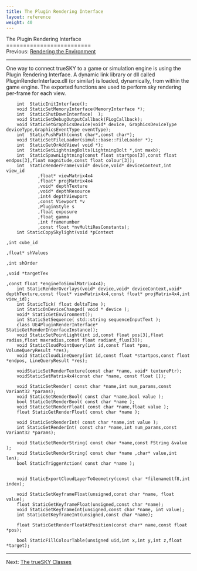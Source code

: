 ```yaml
---
title: The Plugin Rendering Interface
layout: reference
weight: 40
---
```

The Plugin Rendering Interface<br>=========================<br>Previous: <a href="rendering">Rendering the Environment</a>
<hr size="1">

One way to connect trueSKY to a game or simulation engine is using the Plugin Rendering Interface.
A dynamic link library or dll called PluginRenderInterface.dll (or similar) is loaded, dynamically, from within the game engine.
The exported functions are used to perform sky rendering per-frame for each view.

        int  StaticInitInterface();
        void StaticSetMemoryInterface(MemoryInterface *);
        int  StaticShutDownInterface(  );
        void StaticSetDebugOutputCallback(FLogCallback);
        void StaticSetGraphicsDevice(void* device, GraphicsDeviceType deviceType,GraphicsEventType eventType);
        int  StaticPushPath(const char*,const char*);
        void StaticSetFileLoader(simul::base::FileLoader *);
        int  StaticGetOrAddView( void *);
        int  StaticGetLightningBolts(LightningBolt *,int maxb);
        int  StaticSpawnLightning(const float startpos[3],const float endpos[3],float magnitude,const float colour[3]);
        int  StaticRenderFrame(void* device,void* deviceContext,int view_id
                ,float* viewMatrix4x4
                ,float* projMatrix4x4
                ,void* depthTexture
                ,void* depthResource
                ,int4 depthViewport
                ,const Viewport *v
                ,PluginStyle s
                ,float exposure
                ,float gamma
                ,int framenumber
                ,const float *nvMultiResConstants);
        int StaticCopySkylight(void *pContext
                                                                                                ,int cube_id
                                                                                                ,float* shValues
                                                                                                ,int shOrder
                                                                                                ,void *targetTex
                                                                                                ,const float *engineToSimulMatrix4x4);
        int StaticRenderOverlays(void* device,void* deviceContext,void* depthTexture,const float* viewMatrix4x4,const float* projMatrix4x4,int view_id);
        int StaticTick( float deltaTime );
        int StaticOnDeviceChanged( void * device );
        void* StaticGetEnvironment();
        int StaticSetSequence( std::string sequenceInputText );
        class UE4PluginRenderInterface* StaticGetRenderInterfaceInstance();
        void StaticSetPointLight(int id,const float pos[3],float radius,float maxradius,const float radiant_flux[3]);
        void StaticCloudPointQuery(int id,const float *pos, VolumeQueryResult *res);
        void StaticCloudLineQuery(int id,const float *startpos,const float *endpos, LineQueryResult *res);
        
        voidStaticSetRenderTexture(const char *name, void* texturePtr);
        voidStaticSetMatrix4x4(const char *name, const float []);
        
        void StaticSetRender( const char *name,int num_params,const Variant32 *params);
        void StaticSetRenderBool( const char *name,bool value );
        bool StaticGetRenderBool( const char *name );
        void StaticSetRenderFloat( const char *name,float value );
        float StaticGetRenderFloat( const char *name );
        
        void StaticSetRenderInt( const char *name,int value );
        int StaticGetRenderInt( const char *name,int num_params,const Variant32 *params);

        void StaticSetRenderString( const char *name,const FString &value );
        void StaticGetRenderString( const char *name ,char* value,int len);
        bool StaticTriggerAction( const char *name );
        
        
        void StaticExportCloudLayerToGeometry(const char *filenameUtf8,int index);

        void StaticSetKeyframeFloat(unsigned,const char *name, float value);
        float StaticGetKeyframeFloat(unsigned,const char *name);
        void StaticSetKeyframeInt(unsigned,const char *name, int value);
        int StaticGetKeyframeInt(unsigned,const char *name);

        float StaticGetRenderFloatAtPosition(const char* name,const float *pos);

        bool StaticFillColourTable(unsigned uid,int x,int y,int z,float *target);

<hr>
Next: <a href="classes">The trueSKY Classes</a>
